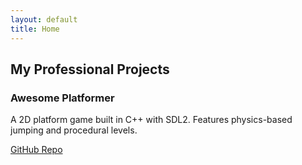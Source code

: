 ```yaml
---
layout: default
title: Home
---
```

<section id="projects">
  <h2>My Professional Projects</h2>

  <div class="project">
    <h3>Awesome Platformer</h3>
    <p>A 2D platform game built in C++ with SDL2. Features physics-based jumping and procedural levels.</p>
    <a href="https://github.com/KristianKKD/awesome-platformer">GitHub Repo</a>
  </div>

</section>
